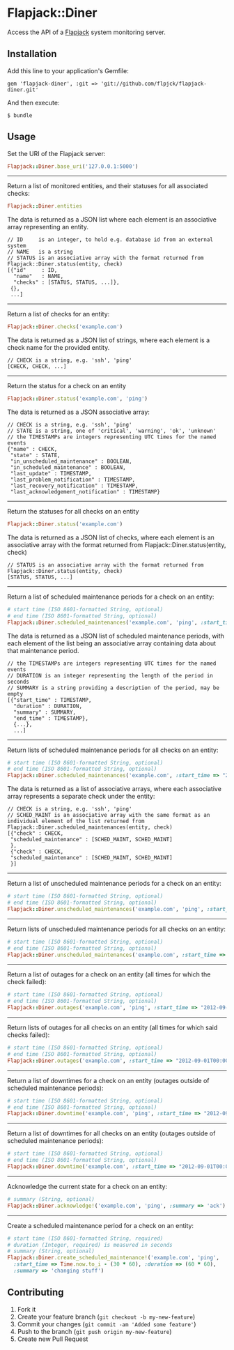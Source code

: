 # Flapjack::Diner

Access the API of a [Flapjack](http://flapjack-project.com/) system monitoring server.

## Installation

Add this line to your application's Gemfile:

    gem 'flapjack-diner', :git => 'git://github.com/flpjck/flapjack-diner.git'

And then execute:

    $ bundle

## Usage

Set the URI of the Flapjack server:

```ruby
Flapjack::Diner.base_uri('127.0.0.1:5000')
```

---

Return a list of monitored entities, and their statuses for all associated checks:

```ruby
Flapjack::Diner.entities
```

The data is returned as a JSON list where each element is an associative array representing an entity.

```
// ID     is an integer, to hold e.g. database id from an external system
// NAME   is a string
// STATUS is an associative array with the format returned from Flapjack::Diner.status(entity, check)
[{"id"     : ID,
  "name"   : NAME,
  "checks" : [STATUS, STATUS, ...]},
 {},
 ...]
```

---

Return a list of checks for an entity:

```ruby
Flapjack::Diner.checks('example.com')
```

The data is returned as a JSON list of strings, where each element is a check name for the provided entity.

```
// CHECK is a string, e.g. 'ssh', 'ping'
[CHECK, CHECK, ...]
```

---

Return the status for a check on an entity

```ruby
Flapjack::Diner.status('example.com', 'ping')
```

The data is returned as a JSON associative array:

```
// CHECK is a string, e.g. 'ssh', 'ping'
// STATE is a string, one of 'critical', 'warning', 'ok', 'unknown'
// the TIMESTAMPs are integers representing UTC times for the named events
{"name" : CHECK,
 "state" : STATE,
 "in_unscheduled_maintenance" : BOOLEAN,
 "in_scheduled_maintenance" : BOOLEAN,
 "last_update" : TIMESTAMP,
 "last_problem_notification" : TIMESTAMP,
 "last_recovery_notification" : TIMESTAMP,
 "last_acknowledgement_notification" : TIMESTAMP}
 ```

---

Return the statuses for all checks on an entity

```ruby
Flapjack::Diner.status('example.com')
```

The data is returned as a JSON list of checks, where each element is an associative array with the format returned from Flapjack::Diner.status(entity, check)

```
// STATUS is an associative array with the format returned from Flapjack::Diner.status(entity, check)
[STATUS, STATUS, ...]
```

---

Return a list of scheduled maintenance periods for a check on an entity:

```ruby
# start time (ISO 8601-formatted String, optional)
# end time (ISO 8601-formatted String, optional)
Flapjack::Diner.scheduled_maintenances('example.com', 'ping', :start_time => "2012-09-01T00:00:00+09:30", :end_time => "2012-10-01T00:00:00+09:30")
```

The data is returned as a JSON list of scheduled maintenance periods, with each element of the list being an associative array containing data about that maintenance period.

```
// the TIMESTAMPs are integers representing UTC times for the named events
// DURATION is an integer representing the length of the period in seconds
// SUMMARY is a string providing a description of the period, may be empty
[{"start_time" : TIMESTAMP,
  "duration" : DURATION,
  "summary" : SUMMARY,
  "end_time" : TIMESTAMP},
  {...},
  ...]
```

---

Return lists of scheduled maintenance periods for all checks on an entity:

```ruby
# start time (ISO 8601-formatted String, optional)
# end time (ISO 8601-formatted String, optional)
Flapjack::Diner.scheduled_maintenances('example.com', :start_time => "2012-09-01T00:00:00+09:30", :end_time => "2012-10-01T00:00:00+09:30")
```

The data is returned as a list of associative arrays, where each associative array represents a separate check under the entity:

```
// CHECK is a string, e.g. 'ssh', 'ping'
// SCHED_MAINT is an associative array with the same format as an individual element of the list returned from Flapjack::Diner.scheduled_maintenances(entity, check)
[{"check" : CHECK,
 "scheduled_maintenance" : [SCHED_MAINT, SCHED_MAINT]
 },
 {"check" : CHECK,
 "scheduled_maintenance" : [SCHED_MAINT, SCHED_MAINT]
 }]
```

---

Return a list of unscheduled maintenance periods for a check on an entity:

```ruby
# start time (ISO 8601-formatted String, optional)
# end time (ISO 8601-formatted String, optional)
Flapjack::Diner.unscheduled_maintenances('example.com', 'ping', :start_time => "2012-09-01T00:00:00+09:30", :end_time => "2012-10-01T00:00:00+09:30")
```

---

Return lists of unscheduled maintenance periods for all checks on an entity:

```ruby
# start time (ISO 8601-formatted String, optional)
# end time (ISO 8601-formatted String, optional)
Flapjack::Diner.unscheduled_maintenances('example.com', :start_time => "2012-09-01T00:00:00+09:30", :end_time => "2012-10-01T00:00:00+09:30")
```

---

Return a list of outages for a check on an entity (all times for which the check failed):

```ruby
# start time (ISO 8601-formatted String, optional)
# end time (ISO 8601-formatted String, optional)
Flapjack::Diner.outages('example.com', 'ping', :start_time => "2012-09-01T00:00:00+09:30", :end_time => "2012-10-01T00:00:00+09:30")
```

---

Return lists of outages for all checks on an entity (all times for which said checks failed):

```ruby
# start time (ISO 8601-formatted String, optional)
# end time (ISO 8601-formatted String, optional)
Flapjack::Diner.outages('example.com', :start_time => "2012-09-01T00:00:00+09:30", :end_time => "2012-10-01T00:00:00+09:30")
```

---

Return a list of downtimes for a check on an entity (outages outside of scheduled maintenance periods):

```ruby
# start time (ISO 8601-formatted String, optional)
# end time (ISO 8601-formatted String, optional)
Flapjack::Diner.downtime('example.com', 'ping', :start_time => "2012-09-01T00:00:00+09:30", :end_time => "2012-10-01T00:00:00+09:30")
```

---

Return a list of downtimes for all checks on an entity (outages outside of scheduled maintenance periods):

```ruby
# start time (ISO 8601-formatted String, optional)
# end time (ISO 8601-formatted String, optional)
Flapjack::Diner.downtime('example.com', :start_time => "2012-09-01T00:00:00+09:30", :end_time => "2012-10-01T00:00:00+09:30")
```

---

Acknowledge the current state for a check on an entity:

```ruby
# summary (String, optional)
Flapjack::Diner.acknowledge!('example.com', 'ping', :summary => 'ack')
```

---

Create a scheduled maintenance period for a check on an entity:

```ruby
# start time (ISO 8601-formatted String, required)
# duration (Integer, required) is measured in seconds
# summary (String, optional)
Flapjack::Diner.create_scheduled_maintenance!('example.com', 'ping',
  :start_time => Time.now.to_i - (30 * 60), :duration => (60 * 60),
  :summary => 'changing stuff')
```

## Contributing

1. Fork it
2. Create your feature branch (`git checkout -b my-new-feature`)
3. Commit your changes (`git commit -am 'Added some feature'`)
4. Push to the branch (`git push origin my-new-feature`)
5. Create new Pull Request
